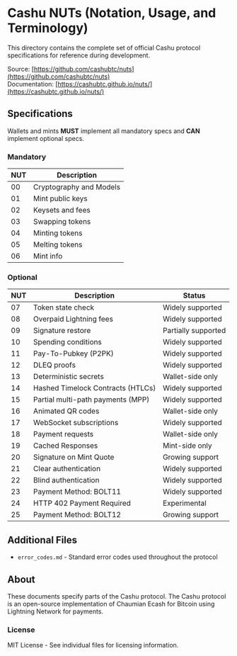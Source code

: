 # Cashu NUTs (Notation, Usage, and Terminology)

This directory contains the complete set of official Cashu protocol specifications for reference during development.

Source: [https://github.com/cashubtc/nuts](https://github.com/cashubtc/nuts)  
Documentation: [https://cashubtc.github.io/nuts/](https://cashubtc.github.io/nuts/)

## Specifications

Wallets and mints **MUST** implement all mandatory specs and **CAN** implement optional specs.

### Mandatory

| NUT | Description |
|-----|-------------|
| 00  | Cryptography and Models |
| 01  | Mint public keys |
| 02  | Keysets and fees |
| 03  | Swapping tokens |
| 04  | Minting tokens |
| 05  | Melting tokens |
| 06  | Mint info |

### Optional

| NUT | Description | Status |
|-----|-------------|--------|
| 07  | Token state check | Widely supported |
| 08  | Overpaid Lightning fees | Widely supported |
| 09  | Signature restore | Partially supported |
| 10  | Spending conditions | Widely supported |
| 11  | Pay-To-Pubkey (P2PK) | Widely supported |
| 12  | DLEQ proofs | Widely supported |
| 13  | Deterministic secrets | Wallet-side only |
| 14  | Hashed Timelock Contracts (HTLCs) | Widely supported |
| 15  | Partial multi-path payments (MPP) | Widely supported |
| 16  | Animated QR codes | Wallet-side only |
| 17  | WebSocket subscriptions | Widely supported |
| 18  | Payment requests | Wallet-side only |
| 19  | Cached Responses | Mint-side only |
| 20  | Signature on Mint Quote | Growing support |
| 21  | Clear authentication | Widely supported |
| 22  | Blind authentication | Widely supported |
| 23  | Payment Method: BOLT11 | Widely supported |
| 24  | HTTP 402 Payment Required | Experimental |
| 25  | Payment Method: BOLT12 | Growing support |

## Additional Files

- `error_codes.md` - Standard error codes used throughout the protocol

## About

These documents specify parts of the Cashu protocol. The Cashu protocol is an open-source implementation of Chaumian Ecash for Bitcoin using Lightning Network for payments.

### License

MIT License - See individual files for licensing information.

